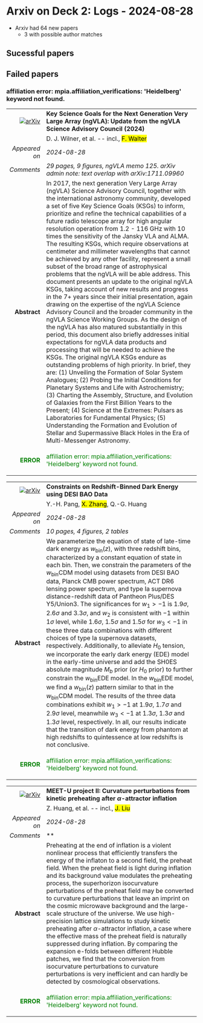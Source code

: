 # Arxiv on Deck 2: Logs - 2024-08-28

* Arxiv had 64 new papers
    * 3 with possible author matches

## Sucessful papers

## Failed papers

### affiliation error: mpia.affiliation_verifications: 'Heidelberg' keyword not found. 


|||
|---:|:---|
| [![arXiv](https://img.shields.io/badge/arXiv-2408.14497-b31b1b.svg)](https://arxiv.org/abs/2408.14497) | **Key Science Goals for the Next Generation Very Large Array (ngVLA): Update from the ngVLA Science Advisory Council (2024)**  |
|| D. J. Wilner, et al. -- incl., <mark>F. Walter</mark> |
|*Appeared on*| *2024-08-28*|
|*Comments*| *29 pages, 9 figures, ngVLA memo 125. arXiv admin note: text overlap with arXiv:1711.09960*|
|**Abstract**|            In 2017, the next generation Very Large Array (ngVLA) Science Advisory Council, together with the international astronomy community, developed a set of five Key Science Goals (KSGs) to inform, prioritize and refine the technical capabilities of a future radio telescope array for high angular resolution operation from 1.2 - 116 GHz with 10 times the sensitivity of the Jansky VLA and ALMA. The resulting KSGs, which require observations at centimeter and millimeter wavelengths that cannot be achieved by any other facility, represent a small subset of the broad range of astrophysical problems that the ngVLA will be able address. This document presents an update to the original ngVLA KSGs, taking account of new results and progress in the 7+ years since their initial presentation, again drawing on the expertise of the ngVLA Science Advisory Council and the broader community in the ngVLA Science Working Groups. As the design of the ngVLA has also matured substantially in this period, this document also briefly addresses initial expectations for ngVLA data products and processing that will be needed to achieve the KSGs. The original ngVLA KSGs endure as outstanding problems of high priority. In brief, they are: (1) Unveiling the Formation of Solar System Analogues; (2) Probing the Initial Conditions for Planetary Systems and Life with Astrochemistry; (3) Charting the Assembly, Structure, and Evolution of Galaxies from the First Billion Years to the Present; (4) Science at the Extremes: Pulsars as Laboratories for Fundamental Physics; (5) Understanding the Formation and Evolution of Stellar and Supermassive Black Holes in the Era of Multi-Messenger Astronomy.         |
|<p style="color:green"> **ERROR** </p>| <p style="color:green">affiliation error: mpia.affiliation_verifications: 'Heidelberg' keyword not found.</p> |


|||
|---:|:---|
| [![arXiv](https://img.shields.io/badge/arXiv-2408.14787-b31b1b.svg)](https://arxiv.org/abs/2408.14787) | **Constraints on Redshift-Binned Dark Energy using DESI BAO Data**  |
|| Y.-H. Pang, <mark>X. Zhang</mark>, Q.-G. Huang |
|*Appeared on*| *2024-08-28*|
|*Comments*| *10 pages, 4 figures, 2 tables*|
|**Abstract**|            We parameterize the equation of state of late-time dark energy as $w_{\mathrm{bin}}(z)$, with three redshift bins, characterized by a constant equation of state in each bin. Then, we constrain the parameters of the $w_{\mathrm{bin}}$CDM model using datasets from DESI BAO data, Planck CMB power spectrum, ACT DR6 lensing power spectrum, and type Ia supernova distance-redshift data of Pantheon Plus/DES Y5/Union3. The significances for $w_1>-1$ is $1.9\sigma$, $2.6\sigma$ and $3.3\sigma$, and $w_2$ is consistent with $-1$ within $1\sigma$ level, while $1.6\sigma$, $1.5\sigma$ and $1.5\sigma$ for $w_3<-1$ in these three data combinations with different choices of type Ia supernova datasets, respectively. Additionally, to alleviate $H_0$ tension, we incorporate the early dark energy (EDE) model in the early-time universe and add the SH0ES absolute magnitude $M_b$ prior (or $H_0$ prior) to further constrain the $w_{\mathrm{bin}}$EDE model. In the $w_{\mathrm{bin}}$EDE model, we find a $w_{\mathrm{bin}}(z)$ pattern similar to that in the $w_{\mathrm{bin}}$CDM model. The results of the three data combinations exhibit $w_1>-1$ at $1.9\sigma$, $1.7\sigma$ and $2.9\sigma$ level, meanwhile $w_3<-1$ at $1.3\sigma$, $1.3\sigma$ and $1.3\sigma$ level, respectively. In all, our results indicate that the transition of dark energy from phantom at high redshifts to quintessence at low redshifts is not conclusive.         |
|<p style="color:green"> **ERROR** </p>| <p style="color:green">affiliation error: mpia.affiliation_verifications: 'Heidelberg' keyword not found.</p> |


|||
|---:|:---|
| [![arXiv](https://img.shields.io/badge/arXiv-2408.14881-b31b1b.svg)](https://arxiv.org/abs/2408.14881) | **MEET-U project II: Curvature perturbations from kinetic preheating after $\alpha$-attractor inflation**  |
|| Z. Huang, et al. -- incl., <mark>J. Liu</mark> |
|*Appeared on*| *2024-08-28*|
|*Comments*| **|
|**Abstract**|            Preheating at the end of inflation is a violent nonlinear process that efficiently transfers the energy of the inflaton to a second field, the preheat field. When the preheat field is light during inflation and its background value modulates the preheating process, the superhorizon isocurvature perturbations of the preheat field may be converted to curvature perturbations that leave an imprint on the cosmic microwave background and the large-scale structure of the universe. We use high-precision lattice simulations to study kinetic preheating after $\alpha$-attractor inflation, a case where the effective mass of the preheat field is naturally suppressed during inflation. By comparing the expansion e-folds between different Hubble patches, we find that the conversion from isocurvature perturbations to curvature perturbations is very inefficient and can hardly be detected by cosmological observations.         |
|<p style="color:green"> **ERROR** </p>| <p style="color:green">affiliation error: mpia.affiliation_verifications: 'Heidelberg' keyword not found.</p> |

